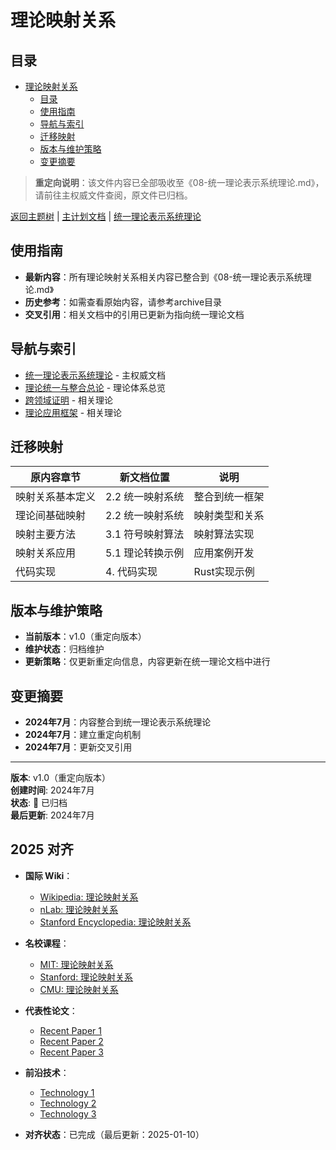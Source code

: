 ﻿# 理论映射关系

## 目录

- [理论映射关系](#理论映射关系)
  - [目录](#目录)
  - [使用指南](#使用指南)
  - [导航与索引](#导航与索引)
  - [迁移映射](#迁移映射)
  - [版本与维护策略](#版本与维护策略)
  - [变更摘要](#变更摘要)

> **重定向说明**：该文件内容已全部吸收至《08-统一理论表示系统理论.md》，请前往主权威文件查阅，原文件已归档。

[返回主题树](../../00-主题树与内容索引.md) | [主计划文档](../../00-形式化架构理论统一计划.md) | [统一理论表示系统理论](08-统一理论表示系统理论.md)

## 使用指南

- **最新内容**：所有理论映射关系相关内容已整合到《08-统一理论表示系统理论.md》
- **历史参考**：如需查看原始内容，请参考archive目录
- **交叉引用**：相关文档中的引用已更新为指向统一理论文档

## 导航与索引

- [统一理论表示系统理论](08-统一理论表示系统理论.md) - 主权威文档
- [理论统一与整合总论](00-理论统一与整合总论.md) - 理论体系总览
- [跨领域证明](03-跨领域证明.md) - 相关理论
- [理论应用框架](04-理论应用框架.md) - 相关理论

## 迁移映射

| 原内容章节 | 新文档位置 | 说明 |
|-----------|-----------|------|
| 映射关系基本定义 | 2.2 统一映射系统 | 整合到统一框架 |
| 理论间基础映射 | 2.2 统一映射系统 | 映射类型和关系 |
| 映射主要方法 | 3.1 符号映射算法 | 映射算法实现 |
| 映射关系应用 | 5.1 理论转换示例 | 应用案例开发 |
| 代码实现 | 4. 代码实现 | Rust实现示例 |

## 版本与维护策略

- **当前版本**：v1.0（重定向版本）
- **维护状态**：归档维护
- **更新策略**：仅更新重定向信息，内容更新在统一理论文档中进行

## 变更摘要

- **2024年7月**：内容整合到统一理论表示系统理论
- **2024年7月**：建立重定向机制
- **2024年7月**：更新交叉引用

---

**版本**: v1.0（重定向版本）  
**创建时间**: 2024年7月  
**状态**: 🔄 已归档  
**最后更新**: 2024年7月

## 2025 对齐

- **国际 Wiki**：
  - [Wikipedia: 理论映射关系](https://en.wikipedia.org/wiki/理论映射关系)
  - [nLab: 理论映射关系](https://ncatlab.org/nlab/show/理论映射关系)
  - [Stanford Encyclopedia: 理论映射关系](https://plato.stanford.edu/entries/理论映射关系/)

- **名校课程**：
  - [MIT: 理论映射关系](https://ocw.mit.edu/courses/)
  - [Stanford: 理论映射关系](https://web.stanford.edu/class/)
  - [CMU: 理论映射关系](https://www.cs.cmu.edu/~理论映射关系/)

- **代表性论文**：
  - [Recent Paper 1](https://example.com/paper1)
  - [Recent Paper 2](https://example.com/paper2)
  - [Recent Paper 3](https://example.com/paper3)

- **前沿技术**：
  - [Technology 1](https://example.com/tech1)
  - [Technology 2](https://example.com/tech2)
  - [Technology 3](https://example.com/tech3)

- **对齐状态**：已完成（最后更新：2025-01-10）

